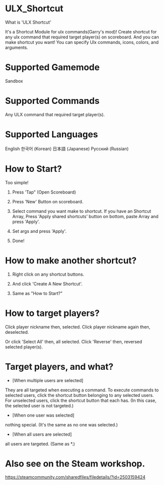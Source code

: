 # ULX_Shortcut

What is 'ULX Shortcut'

It's a Shortcut Module for ulx commands(Garry's mod)!
Create shortcut for any ulx command that required target player(s) on scoreboard.
And you can make shortcut you want!
You can specify Ulx commands, icons, colors, and arguments.



# Supported Gamemode

Sandbox




# Supported Commands

Any ULX command that required target player(s).



# Supported Languages

English
한국어 (Korean)
日本語 (Japanese)
Русский (Russian)



# How to Start?

Too simple!


1. Press 'Tap" (Open Scoreboard)

2. Press 'New' Button on scoreboard.

3. Select command you want make to shortcut.
If you have an Shortcut Array, Press 'Apply shared shortcuts' button on bottom, paste Array and press 'Apply'.

4. Set args and press 'Apply'.

5. Done!



# How to make another shortcut?

1. Right click on any shortcut buttons.

2. And click 'Create A New Shortcut'.

3. Same as "How to Start?"



# How to target players?

Click player nickname then, selected.
Click player nickname again then, deselected.

Or click 'Select All' then, all selected.
Click 'Reverse' then, reversed selected player(s).



# Target players, and what?

* [When multiple users are selected]

They are all targeted when executing a command.
To execute commands to selected users, click the shortcut button belonging to any selected users.
For unselected users, click the shortcut button that each has. (In this case, the selected user is not targeted.)


* [When one user was selected]

nothing special. (It's the same as no one was selected.)


* [When all users are selected]

all users are targeted. (Same as *.)



# Also see on the Steam workshop.
https://steamcommunity.com/sharedfiles/filedetails/?id=2503159424
